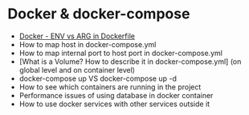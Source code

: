 # Docker & docker-compose

- [Docker - ENV vs ARG in Dockerfile](https://github.com/glaphire/interview_questions_and_answers/blob/main/src/docker/answers/env_vs_arg_in_dockerfile.md)
- How to map host in docker-compose.yml
- How to map internal port to host port in docker-compose.yml
- [What is a Volume? How to describe it in docker-compose.yml] (on global level and on container level)
- docker-compose up VS docker-compose up -d
- How to see which containers are running in the project
- Performance issues of using database in docker container
- How to use docker services with other services outside it